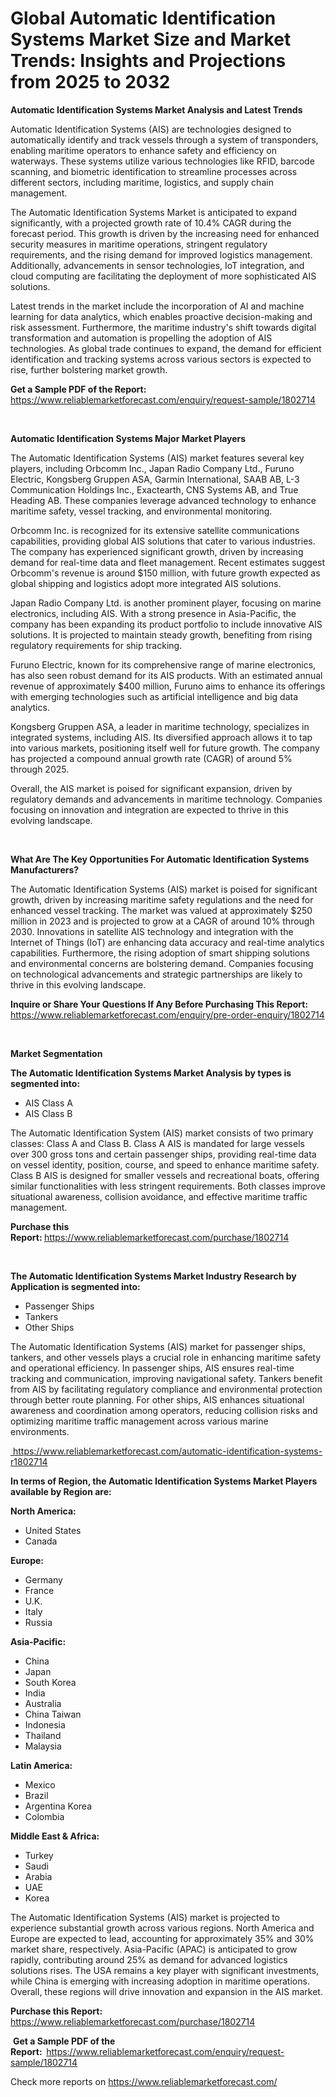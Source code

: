 <p><h1>Global Automatic Identification Systems Market Size and Market Trends: Insights and Projections from 2025 to 2032</h1></p><p><strong>Automatic Identification Systems Market Analysis and Latest Trends</strong></p>
<p><p>Automatic Identification Systems (AIS) are technologies designed to automatically identify and track vessels through a system of transponders, enabling maritime operators to enhance safety and efficiency on waterways. These systems utilize various technologies like RFID, barcode scanning, and biometric identification to streamline processes across different sectors, including maritime, logistics, and supply chain management.</p><p>The Automatic Identification Systems Market is anticipated to expand significantly, with a projected growth rate of 10.4% CAGR during the forecast period. This growth is driven by the increasing need for enhanced security measures in maritime operations, stringent regulatory requirements, and the rising demand for improved logistics management. Additionally, advancements in sensor technologies, IoT integration, and cloud computing are facilitating the deployment of more sophisticated AIS solutions.</p><p>Latest trends in the market include the incorporation of AI and machine learning for data analytics, which enables proactive decision-making and risk assessment. Furthermore, the maritime industry's shift towards digital transformation and automation is propelling the adoption of AIS technologies. As global trade continues to expand, the demand for efficient identification and tracking systems across various sectors is expected to rise, further bolstering market growth.</p></p>
<p><strong>Get a Sample PDF of the Report:&nbsp;</strong> <a href="https://www.reliablemarketforecast.com/enquiry/request-sample/1802714?utm_campaign=3120&utm_medium=2&utm_source=Github&utm_content=ia&utm_term=30032025&utm_id=automatic-identification-systems">https://www.reliablemarketforecast.com/enquiry/request-sample/1802714</a></p>
<p>&nbsp;</p>
<p><strong>Automatic Identification Systems Major Market Players</strong></p>
<p><p>The Automatic Identification Systems (AIS) market features several key players, including Orbcomm Inc., Japan Radio Company Ltd., Furuno Electric, Kongsberg Gruppen ASA, Garmin International, SAAB AB, L-3 Communication Holdings Inc., Exactearth, CNS Systems AB, and True Heading AB. These companies leverage advanced technology to enhance maritime safety, vessel tracking, and environmental monitoring.</p><p>Orbcomm Inc. is recognized for its extensive satellite communications capabilities, providing global AIS solutions that cater to various industries. The company has experienced significant growth, driven by increasing demand for real-time data and fleet management. Recent estimates suggest Orbcomm's revenue is around $150 million, with future growth expected as global shipping and logistics adopt more integrated AIS solutions.</p><p>Japan Radio Company Ltd. is another prominent player, focusing on marine electronics, including AIS. With a strong presence in Asia-Pacific, the company has been expanding its product portfolio to include innovative AIS solutions. It is projected to maintain steady growth, benefiting from rising regulatory requirements for ship tracking.</p><p>Furuno Electric, known for its comprehensive range of marine electronics, has also seen robust demand for its AIS products. With an estimated annual revenue of approximately $400 million, Furuno aims to enhance its offerings with emerging technologies such as artificial intelligence and big data analytics.</p><p>Kongsberg Gruppen ASA, a leader in maritime technology, specializes in integrated systems, including AIS. Its diversified approach allows it to tap into various markets, positioning itself well for future growth. The company has projected a compound annual growth rate (CAGR) of around 5% through 2025.</p><p>Overall, the AIS market is poised for significant expansion, driven by regulatory demands and advancements in maritime technology. Companies focusing on innovation and integration are expected to thrive in this evolving landscape.</p></p>
<p>&nbsp;</p>
<p><strong>What Are The Key Opportunities For Automatic Identification Systems Manufacturers?</strong></p>
<p><p>The Automatic Identification Systems (AIS) market is poised for significant growth, driven by increasing maritime safety regulations and the need for enhanced vessel tracking. The market was valued at approximately $250 million in 2023 and is projected to grow at a CAGR of around 10% through 2030. Innovations in satellite AIS technology and integration with the Internet of Things (IoT) are enhancing data accuracy and real-time analytics capabilities. Furthermore, the rising adoption of smart shipping solutions and environmental concerns are bolstering demand. Companies focusing on technological advancements and strategic partnerships are likely to thrive in this evolving landscape.</p></p>
<p><strong>Inquire or Share Your Questions If Any Before Purchasing This Report:</strong> <a href="https://www.reliablemarketforecast.com/enquiry/pre-order-enquiry/1802714?utm_campaign=3120&utm_medium=2&utm_source=Github&utm_content=ia&utm_term=30032025&utm_id=automatic-identification-systems">https://www.reliablemarketforecast.com/enquiry/pre-order-enquiry/1802714</a></p>
<p>&nbsp;</p>
<p><strong>Market Segmentation</strong></p>
<p><strong>The Automatic Identification Systems Market Analysis by types is segmented into:</strong></p>
<p><ul><li>AIS Class A</li><li>AIS Class B</li></ul></p>
<p><p>The Automatic Identification System (AIS) market consists of two primary classes: Class A and Class B. Class A AIS is mandated for large vessels over 300 gross tons and certain passenger ships, providing real-time data on vessel identity, position, course, and speed to enhance maritime safety. Class B AIS is designed for smaller vessels and recreational boats, offering similar functionalities with less stringent requirements. Both classes improve situational awareness, collision avoidance, and effective maritime traffic management.</p></p>
<p><strong>Purchase this Report:&nbsp;</strong><a href="https://www.reliablemarketforecast.com/purchase/1802714?utm_campaign=3120&utm_medium=2&utm_source=Github&utm_content=ia&utm_term=30032025&utm_id=automatic-identification-systems">https://www.reliablemarketforecast.com/purchase/1802714</a></p>
<p>&nbsp;</p>
<p><strong>The Automatic Identification Systems Market Industry Research by Application is segmented into:</strong></p>
<p><ul><li>Passenger Ships</li><li>Tankers</li><li>Other Ships</li></ul></p>
<p><p>The Automatic Identification Systems (AIS) market for passenger ships, tankers, and other vessels plays a crucial role in enhancing maritime safety and operational efficiency. In passenger ships, AIS ensures real-time tracking and communication, improving navigational safety. Tankers benefit from AIS by facilitating regulatory compliance and environmental protection through better route planning. For other ships, AIS enhances situational awareness and coordination among operators, reducing collision risks and optimizing maritime traffic management across various marine environments.</p></p>
<p><a href="https://www.reliablemarketforecast.com/automatic-identification-systems-r1802714?utm_campaign=3120&utm_medium=2&utm_source=Github&utm_content=ia&utm_term=30032025&utm_id=automatic-identification-systems">&nbsp;https://www.reliablemarketforecast.com/automatic-identification-systems-r1802714</a></p>
<p><strong>In terms of Region, the Automatic Identification Systems Market Players available by Region are:</strong></p>
<p>
    <p> <strong> North America: </strong>
        <ul>
            <li>United States</li>
            <li>Canada</li>
        </ul>
        </p> 
    <p> <strong> Europe: </strong>
        <ul>
            <li>Germany</li>
            <li>France</li>
            <li>U.K.</li>
            <li>Italy</li>
            <li>Russia</li>
        </ul>
        </p> 
    <p> <strong> Asia-Pacific: </strong>
        <ul>
            <li>China</li>
            <li>Japan</li>
            <li>South Korea</li>
            <li>India</li>
            <li>Australia</li>
            <li>China Taiwan</li>
            <li>Indonesia</li>
            <li>Thailand</li>
            <li>Malaysia</li>
        </ul>
        </p> 
    <p> <strong> Latin America: </strong>
        <ul>
            <li>Mexico</li>
            <li>Brazil</li>
            <li>Argentina Korea</li>
            <li>Colombia</li>
        </ul>
        </p> 
    <p> <strong> Middle East & Africa: </strong>
        <ul>
            <li>Turkey</li>
            <li>Saudi</li>
            <li>Arabia</li>
            <li>UAE</li>
            <li>Korea</li>
        </ul>
    </p>
    </p>
<p><p>The Automatic Identification Systems (AIS) market is projected to experience substantial growth across various regions. North America and Europe are expected to lead, accounting for approximately 35% and 30% market share, respectively. Asia-Pacific (APAC) is anticipated to grow rapidly, contributing around 25% as demand for advanced logistics solutions rises. The USA remains a key player with significant investments, while China is emerging with increasing adoption in maritime operations. Overall, these regions will drive innovation and expansion in the AIS market.</p></p>
<p><strong>Purchase this Report: </strong><a href="https://www.reliablemarketforecast.com/purchase/1802714?utm_campaign=3120&utm_medium=2&utm_source=Github&utm_content=ia&utm_term=30032025&utm_id=automatic-identification-systems">https://www.reliablemarketforecast.com/purchase/1802714</a></p>
<p>&nbsp;<strong>Get a Sample PDF of the Report:&nbsp;&nbsp;</strong><a href="https://www.reliablemarketforecast.com/enquiry/request-sample/1802714?utm_campaign=3120&utm_medium=2&utm_source=Github&utm_content=ia&utm_term=30032025&utm_id=automatic-identification-systems">https://www.reliablemarketforecast.com/enquiry/request-sample/1802714</a></p>
<p><strong></strong></p>
<p>Check more reports on <a href="https://www.reliablemarketforecast.com/?utm_campaign=3120&utm_medium=2&utm_source=Github&utm_content=ia&utm_term=30032025&utm_id=automatic-identification-systems">https://www.reliablemarketforecast.com/</a></p>